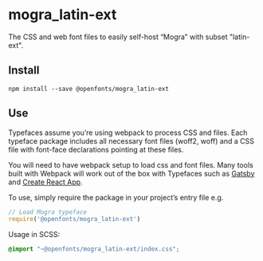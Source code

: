 
# mogra_latin-ext

The CSS and web font files to easily self-host “Mogra” with subset "latin-ext".

## Install

`npm install --save @openfonts/mogra_latin-ext`

## Use

Typefaces assume you’re using webpack to process CSS and files. Each typeface
package includes all necessary font files (woff2, woff) and a CSS file with
font-face declarations pointing at these files.

You will need to have webpack setup to load css and font files. Many tools built
with Webpack will work out of the box with Typefaces such as [Gatsby](https://github.com/gatsbyjs/gatsby)
and [Create React App](https://github.com/facebookincubator/create-react-app).

To use, simply require the package in your project’s entry file e.g.

```javascript
// Load Mogra typeface
require('@openfonts/mogra_latin-ext')
```

Usage in SCSS:
```scss
@import "~@openfonts/mogra_latin-ext/index.css";
```

